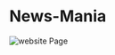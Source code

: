 # News-Mania

![website Page]([news-website.png](https://github.com/charankumarpuvvadi/News-Mania/blob/main/news-website.png))
